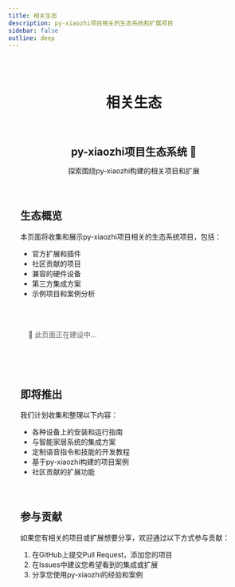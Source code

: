 ```yaml
---
title: 相关生态
description: py-xiaozhi项目相关的生态系统和扩展项目
sidebar: false
outline: deep
---
```


<div class="ecosystem-page">

# 相关生态

<div class="header-content">
  <h2>py-xiaozhi项目生态系统 🌱</h2>
  <p>探索围绕py-xiaozhi构建的相关项目和扩展</p>
</div>

## 生态概览

本页面将收集和展示py-xiaozhi项目相关的生态系统项目，包括：

- 官方扩展和插件
- 社区贡献的项目
- 兼容的硬件设备
- 第三方集成方案
- 示例项目和案例分析

> 🚧 此页面正在建设中...

## 即将推出

我们计划收集和整理以下内容：

- 各种设备上的安装和运行指南
- 与智能家居系统的集成方案
- 定制语音指令和技能的开发教程
- 基于py-xiaozhi构建的项目案例
- 社区贡献的扩展功能

## 参与贡献

如果您有相关的项目或扩展想要分享，欢迎通过以下方式参与贡献：

1. 在GitHub上提交Pull Request，添加您的项目
2. 在Issues中建议您希望看到的集成或扩展
3. 分享您使用py-xiaozhi的经验和案例

</div>

<style>
.ecosystem-page {
  max-width: 900px;
  margin: 0 auto;
  padding: 2rem 1.5rem;
}

.ecosystem-page h1 {
  text-align: center;
  margin-bottom: 1rem;
}

.header-content {
  text-align: center;
  margin-bottom: 3rem;
}

.header-content h2 {
  color: var(--vp-c-brand);
  margin-bottom: 0.5rem;
}

.ecosystem-page h2 {
  margin-top: 3rem;
  padding-top: 1rem;
  border-top: 1px solid var(--vp-c-divider);
}

.ecosystem-page blockquote {
  border-left: 4px solid var(--vp-c-brand);
  padding: 1rem;
  background-color: var(--vp-c-bg-soft);
  margin: 2rem 0;
  border-radius: 0 8px 8px 0;
}
</style> 